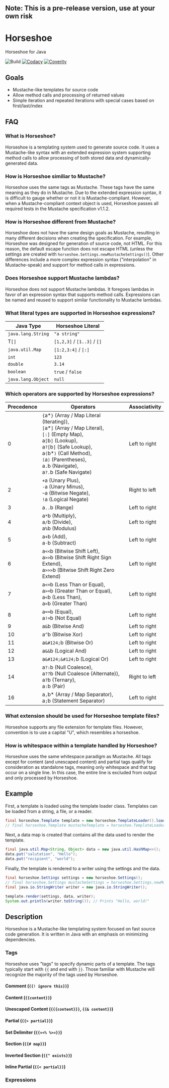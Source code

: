 ## Note: This is a pre-release version, use at your own risk

# Horseshoe
Horseshoe for Java

![Build](https://github.com/nicklauslittle/horseshoe-j/workflows/Build/badge.svg)
[![Codacy](https://api.codacy.com/project/badge/Grade/07cec89cb05f4ed4ba8759f6ad8bdc97)](https://www.codacy.com/manual/nicklaus.little/horseshoe-j?utm_source=github.com&amp;utm_medium=referral&amp;utm_content=nicklauslittle/horseshoe-j&amp;utm_campaign=Badge_Grade)
[![Coverity](https://scan.coverity.com/projects/20222/badge.svg)](https://scan.coverity.com/projects/nicklauslittle-horseshoe-j)

## Goals
*   Mustache-like templates for source code
*   Allow method calls and processing of returned values
*   Simple iteration and repeated iterations with special cases based on first/last/index

## FAQ
### What is Horseshoe?
Horseshoe is a templating system used to generate source code. It uses a Mustache-like syntax with an extended expression system supporting method calls to allow processing of both stored data and dynamically-generated data.

### How is Horseshoe similiar to Mustache?
Horseshoe uses the same tags as Mustache. These tags have the same meaning as they do in Mustache. Due to the extended expression syntax, it is difficult to gauge whether or not it is Mustache-compliant. However, when a Mustache-compliant context object is used, Horseshoe passes all required tests in the Mustache specification v1.1.2.

### How is Horseshoe different from Mustache?
Horseshoe does not have the same design goals as Mustache, resulting in many different decisions when creating the specification. For example, Horseshoe was designed for generation of source code, not HTML. For this reason, the default escape function does not escape HTML (unless the settings are created with `horseshoe.Settings.newMustacheSettings()`). Other differences include a more complex expression syntax ("interpolation" in Mustache-speak) and support for method calls in expressions.

### Does Horseshoe support Mustache lambdas?
Horseshoe does not support Mustache lambdas. It foregoes lambdas in favor of an expression syntax that supports method calls. Expressions can be named and reused to support similar functionality to Mustache lambdas.

### What literal types are supported in Horseshoe expressions?
| Java Type | Horseshoe Literal |
|-----------|------|
| `java.lang.String` | `"a string"` |
| T`[]` | `[1,2,3]` / `[1..3]` / `[]` |
| `java.util.Map` | `[1:2,3:4]` / `[:]` |
| `int` | `123` |
| `double` | `3.14` |
| `boolean` | `true` / `false` |
| `java.lang.Object` | `null` |

### Which operators are supported by Horseshoe expressions?
| Precedence | Operators | Associativity |
| ---------- | --------- | ------------- |
| 0 | <code>\{</code>a*<code>\}</code> \(Array / Map Literal \(Iterating\)\), <br><code>\[</code>a*<code>\]</code> \(Array / Map Literal\), <br><code>\[:\]</code> \(Empty Map\), <br>a<code>\[</code>b<code>\]</code> \(Lookup\), <br>a<code>?\[</code>b<code>\]</code> \(Safe Lookup\), <br>a<code>\(</code>b*<code>\)</code> \(Call Method\), <br><code>\(</code>a<code>\)</code> \(Parentheses\), <br>a<code>\.</code>b \(Navigate\), <br>a<code>?\.</code>b \(Safe Navigate\) | Left&nbsp;to&nbsp;right |
| 2 | <code>\+</code>a \(Unary Plus\), <br><code>\-</code>a \(Unary Minus\), <br><code>~</code>a \(Bitwise Negate\), <br><code>\!</code>a \(Logical Negate\) | Right&nbsp;to&nbsp;left |
| 3 | a<code>\.\.</code>b \(Range\) | Left&nbsp;to&nbsp;right |
| 4 | a<code>\*</code>b \(Multiply\), <br>a<code>/</code>b \(Divide\), <br>a<code>%</code>b \(Modulus\) | Left&nbsp;to&nbsp;right |
| 5 | a<code>\+</code>b \(Add\), <br>a<code>\-</code>b \(Subtract\) | Left&nbsp;to&nbsp;right |
| 6 | a<code>&lt;&lt;</code>b \(Bitwise Shift Left\), <br>a<code>&gt;&gt;</code>b \(Bitwise Shift Right Sign Extend\), <br>a<code>&gt;&gt;&gt;</code>b \(Bitwise Shift Right Zero Extend\) | Left&nbsp;to&nbsp;right |
| 7 | a<code>&lt;=</code>b \(Less Than or Equal\), <br>a<code>&gt;=</code>b \(Greater Than or Equal\), <br>a<code>&lt;</code>b \(Less Than\), <br>a<code>&gt;</code>b \(Greater Than\) | Left&nbsp;to&nbsp;right |
| 8 | a<code>==</code>b \(Equal\), <br>a<code>\!=</code>b \(Not Equal\) | Left&nbsp;to&nbsp;right |
| 9 | a<code>&amp;</code>b \(Bitwise And\) | Left&nbsp;to&nbsp;right |
| 10 | a<code>^</code>b \(Bitwise Xor\) | Left&nbsp;to&nbsp;right |
| 11 | a<code>&\#124;</code>b \(Bitwise Or\) | Left&nbsp;to&nbsp;right |
| 12 | a<code>&amp;&amp;</code>b \(Logical And\) | Left&nbsp;to&nbsp;right |
| 13 | a<code>&\#124;&\#124;</code>b \(Logical Or\) | Left&nbsp;to&nbsp;right |
| 14 | a<code>?:</code>b \(Null Coalesce\), <br>a<code>??</code>b \(Null Coalesce \(Alternate\)\), <br>a<code>?</code>b \(Ternary\), <br>a<code>:</code>b \(Pair\) | Right&nbsp;to&nbsp;left |
| 16 | a<code>,</code>b* \(Array / Map Separator\), <br>a<code>;</code>b \(Statement Separator\) | Left&nbsp;to&nbsp;right |

### What extension should be used for Horseshoe template files?
Horseshoe supports any file extension for template files. However, convention is to use a capital "U", which resembles a horseshoe.

### How is whitespace within a template handled by Horseshoe?
Horseshoe uses the same whitespace paradigm as Mustache. All tags except for content (and unescaped content) and partial tags qualify for consideration as standalone tags, meaning only whitespace and that tag occur on a single line. In this case, the entire line is excluded from output and only processed by Horseshoe.

## Example
First, a template is loaded using the template loader class. Templates can be loaded from a string, a file, or a reader.
```java
final horseshoe.Template template = new horseshoe.TemplateLoader().load("Hello World", "{{{salutation}}}, {{ recipient }}!");
// final horseshoe.Template mustacheTemplate = horseshoe.TemplateLoader.newMustacheLoader().load("Hello World", "{{{salutation}}}, {{ recipient }}!");
```

Next, a data map is created that contains all the data used to render the template.
```java
final java.util.Map<String, Object> data = new java.util.HashMap<>();
data.put("salutation", "Hello");
data.put("recipient", "world");
```

Finally, the template is rendered to a writer using the settings and the data.
```java
final horseshoe.Settings settings = new horseshoe.Settings();
// final horseshoe.Settings mustacheSettings = horseshoe.Settings.newMustacheSettings();
final java.io.StringWriter writer = new java.io.StringWriter();

template.render(settings, data, writer);
System.out.println(writer.toString()); // Prints "Hello, world!"
```

## Description
Horseshoe is a Mustache-like templating system focused on fast source code generation. It is written in Java with an emphasis on minimizing dependencies.

### Tags
Horseshoe uses "tags" to specify dynamic parts of a template. The tags typically start with `{{` and end with `}}`. Those familiar with Mustache will recognize the majority of the tags used by Horseshoe.

#### Comment (`{{! ignore this}}`)

#### Content (`{{content}}`)
#### Unescaped Content (`{{{content}}}`, `{{& content}}`)
#### Partial (`{{> partial}}`)
#### Set Delimiter (`{{=<% %>=}}`)
#### Section (`{{# map}}`)
#### Inverted Section (`{{^ exists}}`)
#### Inline Partial (`{{< partial}}`)

### Expressions
